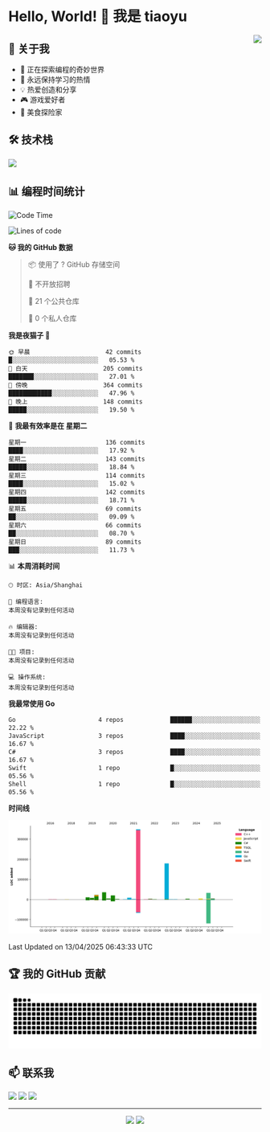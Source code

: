 # Hello, World! 👋 我是 tiaoyu

<img align="right" src="https://github-readme-stats.vercel.app/api?username=tiaoyu&show_icons=true&icon_color=0078e7&text_color=333333&bg_color=ffffff&hide_title=true" />

## 🚀 关于我

- 🔭 正在探索编程的奇妙世界
- 🌱 永远保持学习的热情
- 💡 热爱创造和分享
- 🎮 游戏爱好者
- 🍜 美食探险家

## 🛠️ 技术栈

<p align="left">
  <img src="https://skillicons.dev/icons?i=js,ts,react,vue,nodejs,python,go,docker" />
</p>

## 📊 编程时间统计

<!--START_SECTION:waka-->
![Code Time](http://img.shields.io/badge/Code%20Time-0%20secs-blue)

![Lines of code](https://img.shields.io/badge/%E4%BB%8E%E3%80%8CHello%20World%E3%80%8D%E8%B5%B7%E6%88%91%E5%B7%B2%E7%BB%8F%E5%86%99%E4%BA%86-686.9%20thousand%20%E8%A1%8C%E4%BB%A3%E7%A0%81-blue)

**🐱 我的 GitHub 数据** 

> 📦  使用了 ? GitHub 存储空间 
 > 
> 🚫 不开放招聘
 > 
> 📜 21 个公共仓库 
 > 
> 🔑 0 个私人仓库 
 > 
**我是夜猫子 🦉** 

```text
🌞 早晨                     42 commits          █░░░░░░░░░░░░░░░░░░░░░░░░   05.53 % 
🌆 白天                     205 commits         ███████░░░░░░░░░░░░░░░░░░   27.01 % 
🌃 傍晚                     364 commits         ████████████░░░░░░░░░░░░░   47.96 % 
🌙 晚上                     148 commits         █████░░░░░░░░░░░░░░░░░░░░   19.50 % 
```
📅 **我最有效率是在 星期二** 

```text
星期一                      136 commits         ████░░░░░░░░░░░░░░░░░░░░░   17.92 % 
星期二                      143 commits         █████░░░░░░░░░░░░░░░░░░░░   18.84 % 
星期三                      114 commits         ████░░░░░░░░░░░░░░░░░░░░░   15.02 % 
星期四                      142 commits         █████░░░░░░░░░░░░░░░░░░░░   18.71 % 
星期五                      69 commits          ██░░░░░░░░░░░░░░░░░░░░░░░   09.09 % 
星期六                      66 commits          ██░░░░░░░░░░░░░░░░░░░░░░░   08.70 % 
星期日                      89 commits          ███░░░░░░░░░░░░░░░░░░░░░░   11.73 % 
```


📊 **本周消耗时间** 

```text
🕑︎ 时区: Asia/Shanghai

💬 编程语言: 
本周没有记录到任何活动

🔥 编辑器: 
本周没有记录到任何活动

🐱‍💻 项目: 
本周没有记录到任何活动

💻 操作系统: 
本周没有记录到任何活动
```

**我最常使用 Go** 

```text
Go                       4 repos             ██████░░░░░░░░░░░░░░░░░░░   22.22 % 
JavaScript               3 repos             ████░░░░░░░░░░░░░░░░░░░░░   16.67 % 
C#                       3 repos             ████░░░░░░░░░░░░░░░░░░░░░   16.67 % 
Swift                    1 repo              █░░░░░░░░░░░░░░░░░░░░░░░░   05.56 % 
Shell                    1 repo              █░░░░░░░░░░░░░░░░░░░░░░░░   05.56 % 
```



**时间线**

![Lines of Code chart](https://raw.githubusercontent.com/tiaoyu/tiaoyu/main/assets/bar_graph.png)


 Last Updated on 13/04/2025 06:43:33 UTC
<!--END_SECTION:waka-->

## 🏆 我的 GitHub 贡献

![Snake animation](https://github.com/tiaoyu/tiaoyu/blob/output/github-contribution-grid-snake.svg)

## 📫 联系我

<p align="left">
  <a href="https://twitter.com/your_twitter"><img src="https://img.shields.io/badge/Twitter-1DA1F2?style=for-the-badge&logo=twitter&logoColor=white" /></a>
  <a href="https://www.linkedin.com/in/your_linkedin"><img src="https://img.shields.io/badge/LinkedIn-0077B5?style=for-the-badge&logo=linkedin&logoColor=white" /></a>
  <a href="mailto:your.email@example.com"><img src="https://img.shields.io/badge/Email-D14836?style=for-the-badge&logo=gmail&logoColor=white" /></a>
</p>

---

<p align="center">
  <img src="https://komarev.com/ghpvc/?username=tiaoyu&color=blue" />
  <img src="https://img.shields.io/badge/Thanks%20for%20visiting-!-1EAEDB.svg" />
</p>
